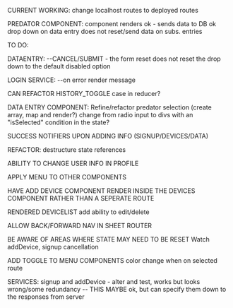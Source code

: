 CURRENT WORKING:
change localhost routes to deployed routes

PREDATOR COMPONENT:
component renders ok - sends data to DB ok
drop down on data entry does not reset/send data on subs. entries


TO DO:

DATAENTRY:
--CANCEL/SUBMIT - the form reset does not reset the drop down to the default disabled option

LOGIN SERVICE:
--on error render message

CAN REFACTOR HISTORY_TOGGLE case in reducer?

DATA ENTRY COMPONENT:
Refine/refactor predator selection (create array, map and render?)
change from radio input to divs with an "isSelected" condition in the state?

SUCCESS NOTIFIERS UPON ADDING INFO (SIGNUP/DEVICES/DATA)

REFACTOR:
destructure state references

ABILITY TO CHANGE USER INFO IN PROFILE

APPLY MENU TO OTHER COMPONENTS

HAVE ADD DEVICE COMPONENT RENDER INSIDE THE DEVICES COMPONENT RATHER THAN A SEPERATE ROUTE

RENDERED DEVICELIST
add ability to edit/delete

ALLOW BACK/FORWARD NAV IN SHEET ROUTER

BE AWARE OF AREAS WHERE STATE MAY NEED TO BE RESET
Watch addDevice, signup cancellation

ADD TOGGLE TO MENU COMPONENTS
color change when on selected route

SERVICES:
signup and addDevice - alter and test, works but looks wrong/some redundancy -- THIS MAYBE ok, but can specify them down to the responses from server
